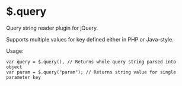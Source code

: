 $.query
=======

Query string reader plugin for jQuery.

Supports multiple values for key defined either in PHP or Java-style.

Usage:

    var query = $.query(), // Returns whole query string parsed into object
    var param = $.query("param"); // Returns string value for single parameter key
